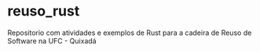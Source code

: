 # reuso_rust
 Repositorio com atividades e exemplos de Rust para a cadeira de Reuso de Software na UFC - Quixadá
